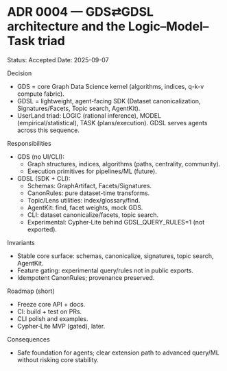 # ADR 0004 — GDS⇄GDSL architecture and the Logic–Model–Task triad

Status: Accepted
Date: 2025-09-07

Decision
- GDS = core Graph Data Science kernel (algorithms, indices, q-k-v compute fabric).
- GDSL = lightweight, agent-facing SDK (Dataset canonicalization, Signatures/Facets, Topic search, AgentKit).
- UserLand triad: LOGIC (rational inference), MODEL (empirical/statistical), TASK (plans/execution). GDSL serves agents across this sequence.

Responsibilities
- GDS (no UI/CLI):
  - Graph structures, indices, algorithms (paths, centrality, community).
  - Execution primitives for pipelines/ML (future).
- GDSL (SDK + CLI):
  - Schemas: GraphArtifact, Facets/Signatures.
  - CanonRules: pure dataset-time transforms.
  - Topic/Lens utilities: index/glossary/find.
  - AgentKit: find, facet weights, mock GDS.
  - CLI: dataset canonicalize/facets, topic search.
  - Experimental: Cypher‑Lite behind GDSL_QUERY_RULES=1 (not exported).

Invariants
- Stable core surface: schemas, canonicalize, signatures, topic search, AgentKit.
- Feature gating: experimental query/rules not in public exports.
- Idempotent CanonRules; provenance preserved.

Roadmap (short)
- Freeze core API + docs.
- CI: build + test on PRs.
- CLI polish and examples.
- Cypher‑Lite MVP (gated), later.

Consequences
- Safe foundation for agents; clear extension path to advanced query/ML without risking core stability.

